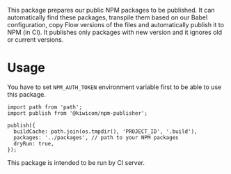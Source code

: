 This package prepares our public NPM packages to be published. It can automatically find these packages, transpile them based on our Babel configuration, copy Flow versions of the files and automatically publish it to NPM (in CI). It publishes only packages with new version and it ignores old or current versions.

# Usage

You have to set `NPM_AUTH_TOKEN` environment variable first to be able to use this package.

```
import path from 'path';
import publish from '@kiwicom/npm-publisher';

publish({
  buildCache: path.join(os.tmpdir(), 'PROJECT_ID', '.build'),
  packages: '../packages', // path to your NPM packages
  dryRun: true,
});
```

This package is intended to be run by CI server.
